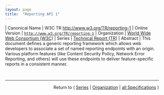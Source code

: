 ```yaml
---
layout: page
title:  "Reporting API 1"
---
```


| Canonical Name | W3C TR http://www.w3.org/TR/reporting-1
| Online Version | [`http://www.w3.org/TR/reporting-1`](http://www.w3.org/TR/reporting-1)
| Organization | [World Wide Web Consortium (W3C)](..)
| Series | [Technical Report (TR)](.)
| Abstract | This document defines a generic reporting framework which allows web developers to associate a set of named reporting endpoints with an origin. Various platform features (like Content Security Policy, Network Error Reporting, and others) will use these endpoints to deliver feature-specific reports in a consistent manner.

<br/>
<hr/>

<p style="text-align: right">Return to ( <a href="./">Series</a> | <a href="../">Organization</a> | <a href="../../">all Specifications</a> )</p>